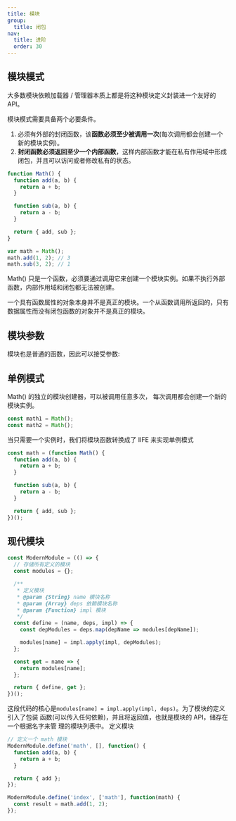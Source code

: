```yaml
---
title: 模块
group:
  title: 闭包
nav:
  title: 进阶
  order: 30
---
```


## 模块模式

大多数模块依赖加载器 / 管理器本质上都是将这种模块定义封装进一个友好的 API。

模块模式需要具备两个必要条件。

1. 必须有外部的封闭函数，该**函数必须至少被调用一次**(每次调用都会创建一个新的模块实例)。
2. **封闭函数必须返回至少一个内部函数**，这样内部函数才能在私有作用域中形成闭包，并且可以访问或者修改私有的状态。

```js
function Math() {
  function add(a, b) {
    return a + b;
  }

  function sub(a, b) {
    return a - b;
  }

  return { add, sub };
}

var math = Math();
math.add(1, 2); // 3
math.sub(3, 2); // 1
```

Math() 只是一个函数，必须要通过调用它来创建一个模块实例。如果不执行外部函数，内部作用域和闭包都无法被创建。

一个具有函数属性的对象本身并不是真正的模块。一个从函数调用所返回的，只有数据属性而没有闭包函数的对象并不是真正的模块。

## 模块参数

模块也是普通的函数，因此可以接受参数:

## 单例模式

Math() 的独立的模块创建器，可以被调用任意多次， 每次调用都会创建一个新的模块实例。

```js
const math1 = Math();
const math2 = Math();
```

当只需要一个实例时，我们将模块函数转换成了 IIFE 来实现单例模式

```js
const math = (function Math() {
  function add(a, b) {
    return a + b;
  }

  function sub(a, b) {
    return a - b;
  }

  return { add, sub };
})();
```

## 现代模块

```js
const ModernModule = (() => {
  // 存储所有定义的模块
  const modules = {};

  /**
   * 定义模块
   * @param {String} name 模块名称
   * @param {Array} deps 依赖模块名称
   * @param {Function} impl 模块
   */
  const define = (name, deps, impl) => {
    const depModules = deps.map(depName => modules[depName]);

    modules[name] = impl.apply(impl, depModules);
  };

  const get = name => {
    return modules[name];
  };

  return { define, get };
})();
```

这段代码的核心是`modules[name] = impl.apply(impl, deps)`。为了模块的定义引入了包装 函数(可以传入任何依赖)，并且将返回值，也就是模块的 API，储存在一个根据名字来管 理的模块列表中。
定义模块

```js
// 定义一个 math 模块
ModernModule.define('math', [], function() {
  function add(a, b) {
    return a + b;
  }

  return { add };
});

ModernModule.define('index', ['math'], function(math) {
  const result = math.add(1, 2);
});
```
